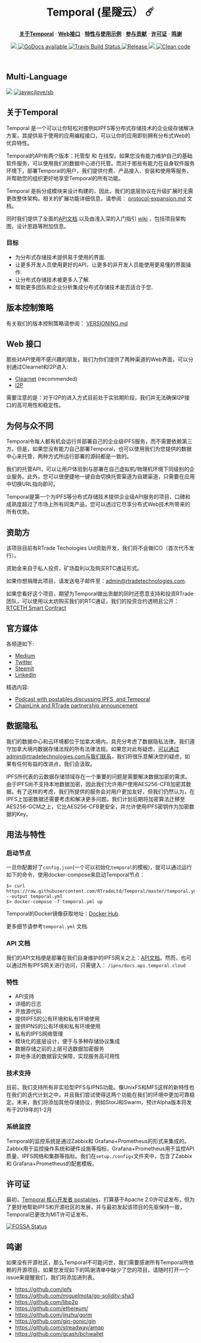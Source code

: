 <h1 align="center">Temporal (星隧云） ☄️</h1>

<p align="center">
  <a href="#about-temporal"><strong>关于Temporal</strong></a> · 
  <a href="#web-interfaces"><strong>Web接口</strong></a> · 
  <a href="#usage-and-features"><strong>特性与使用示例</strong></a> · 
  <a href="/CONTRIBUTING.md"><strong>参与贡献</strong></a> · 
  <a href="#license"><strong>许可证</strong></a> · 
  <a href="#thanks"><strong>鸣谢</strong></a>

</p>

<p align="center">
  <a href="https://t.me/RTradeTEMPORAL">
    <img src="https://patrolavia.github.io/telegram-badge/chat.png"/>
  </a>
  <a href="https://godoc.org/github.com/RTradeLtd/Temporal">
    <img src="https://godoc.org/github.com/RTradeLtd/Temporal?status.svg"
       alt="GoDocs available" />
  </a>

  <a href="https://travis-ci.com/RTradeLtd/Temporal">
    <img src="https://travis-ci.com/RTradeLtd/Temporal.svg?branch=V2"
      alt="Travis Build Status" />
  </a>

  <a href="https://github.com/RTradeLtd/Temporal/releases">
    <img src="https://img.shields.io/github/release-pre/RTradeLtd/Temporal.svg"
      alt="Release" />
  </a>

  <a href="https://app.fossa.io/projects/git%2Bgithub.com%2FRTradeLtd%2FTemporal?ref=badge_shield" alt="FOSSA Status">
    <img src="https://app.fossa.io/api/projects/git%2Bgithub.com%2FRTradeLtd%2FTemporal.svg?type=shield"/>
  </a>

  <a href="https://goreportcard.com/report/github.com/RTradeLtd/Temporal">
    <img src="https://goreportcard.com/badge/github.com/RTradeLtd/Temporal"
      alt="Clean code" />
  </a>
</p>

<br>


## Multi-Language

[![](https://img.shields.io/badge/Lang-English-blue.svg)](README.md)  [![jaywcjlove/sb](https://jaywcjlove.github.io/sb/lang/chinese.svg)](README-zh.md)


## 关于Temporal

Temporal 是一个可以让你轻松对接例如IPFS等分布式存储技术的企业级存储解决方案，其提供易于使用的应用编程接口，可以让你的应用即刻拥有分布式Web的优异特性。

Temporal的API有两个版本：托管型 和 在线型。如果您没有能力维护自己的基础软件服务，可以使用我们的数据中心进行托管。而对于那些有能力在自身软件服务环境下，部署Temporal的用户，我们提供付费、产品接入、安装和使用等服务，并帮助您的组织更好地享受Temporal的所有功能。

Temporal 是拆分成模块来设计构建的，因此，我们的底层协议在升级扩展时无需更改整体架构。相关的扩展功能详细信息，请参阅： [protocol-expansion.md](/docs/protocol-expansion.md) 文档。

同时我们提供了全面的[API文档](https://gateway.temporal.cloud/ipns/docs.api.temporal.cloud) 以及由浅入深的入门指引 [wiki](https://rtradetechnologies.atlassian.net/wiki/spaces/TEM/overview) ，包括项目架构图，设计思路等附加信息。

### 目标

* 为分布式存储技术提供易于使用的界面.
* 让更多开发人员使用更好的API，让更多的非开发人员能使用更易懂的界面操作.
* 让分布式存储技术被更多人了解.
* 帮助更多团队和企业分析集成分布式存储技术是否适合于您.


## 版本控制策略

有关我们的版本控制策略请参阅： [VERSIONING.md](/VERSIONING.md)

## Web 接口

那些对API使用不感兴趣的朋友，我们为你们提供了两种渠道的Web界面，可以分别通过Clearnet和I2P进入:

* [Clearnet](https://temporal.cloud) (recommended)
* [I2P](http://riqdsr6ijsujw4tagdufhbv7drlghe2cljy2xow3irvy7grq34fq.b32.i2p/)

需要注意的是：对于I2P的进入方式目前处于实验期阶段，我们并无法确保I2P接口的高可用性和稳定性。

## 为何与众不同

Temporal令每人都有机会运行并部署自己的企业级IPFS服务，而不需要依赖第三方。但是，如果您没有能力自己部署Temporal，也可以使用我们为您提供的数据中心来托管，两种方式所运行部署的源码都是一致的。

我们的托管API，可以让用户体验到与部署在自己虚拟机/物理机环境下同级别的企业服务。此外，您可以很便捷地一键自由切换托管渠道为自建渠道，只需要在应用中切换URL指向即可。

Temporal是第一个为IPFS等分布式存储技术提供企业级API服务的项目，口碑和成熟度超过了市场上所有同类产品，您可以透过它尽享分布式Web技术所带来的所有优势。

## 资助方

该项目目前有RTrade Techologies Ltd资助开发，我们将不会做ICO（首次代币发行）。

资助金来自于私人投资，矿场盈利以及购买RTC通证形式。

如果你想捐赠此项目，请发送电子邮件至：admin@rtradetechnologies.com.

如果您看好这个项目，期望为Temporal做出贡献的同时还愿意支持和投资RTrade团队，可以使用以太坊购买我们的RTC通证，我们的投资合约透明且公开： [RTCETH Smart Contract](https://etherscan.io/address/0x40e68e3F58b9C1928954BEe5dEcC09A45aA531f8#code)

## 官方媒体

各频道如下:

* [Medium](https://medium.com/@rtradetech)
* [Twitter](https://twitter.com/RTradeTech)
* [Steemit](https://steemit.com/@rtrade)
* [LinkedIn](https://www.linkedin.com/company/rtrade-technologies/)

精选内容:

* [Podcast with postables discussing IPFS, and Temporal](https://www.youtube.com/watch?v=TDvgcdMxmzo&feature=youtu.be)
* [ChainLink and RTrade partnership announcement](https://steemit.com/cryptocurrency/@rtrade/rtrade-technologies-to-use-chainlink-to-provide-oracles-for-high-quality-off-chain-data-storage)

## 数据隐私

我们的数据中心和云环境都位于加拿大境内，具充分考虑了数据隐私法律。我们遵守加拿大境内数据存储法规的所有法律法规。如果您对此有疑虑，可以通过admin@rtradetechnologies.com与我们联系，我们将很乐意解决您的疑虑，如果有任何有益的改进点，我们会汲取。

IPFS所代表的云数据存储领域存在一个重要的问题是需要解决数据加密的需求。由于IPFS尚不支持本地数据加密，因此我们允许用户使用AES256-CFB加密其数据。有了这样的考虑，我们所提供的服务会对用户更加友好，但我们仍然认为，在IPFS上加密数据还需要考虑和解决更多问题。我们计划后期将加密算法迁移至AES256-GCM之上，它比AES256-CFB更安全，并允许使用IPFS密钥作为加密数据的Key。

## 用法与特性

### 启动节点

一旦你配置好了`config,json`(一个可以初始化`temporal`的模板)，就可以通过运行如下的命令，使用docker-compose来启动Temporal节点：


```shell
$> curl https://raw.githubusercontent.com/RTradeLtd/Temporal/master/temporal.yml --output temporal.yml
$> docker-compose -f temporal.yml up
```

Temporal的Docker镜像获取地址：[Docker Hub](https://cloud.docker.com/u/rtradetech/repository/docker/rtradetech/temporal).

更多细节请参考`temporal.yml` 文档.

### API 文档

我们的API文档便是部署在我们自身维护的IPFS网关之上：[API文档](https://gateway.temporal.cloud/ipns/docs.api.temporal.cloud/)。然而，也可以通过所有IPFS网关进行访问，只需键入： `/ipns/docs.api.temporal.cloud`

### 特性

* API支持
* 详细的日志
* 开放源代码
* 提供IPFS的公有环境和私有环境使用
* 提供IPNS的公有环境和私有环境使用
* 私有的IPFS网络管理
* 模块化的底层设计，便于与多种存储协议集成
* 数据存储之前的上层可选数据加密服务
* 异地多活的数据容灾保障，实现服务高可用性

### 技术支持

目前，我们支持所有非实验型IPFS与IPNS功能。像UnixFS和MFS这样的新特性也在我们的迭代计划之中，并且我们尝试使得这两个功能在我们的环境中更加可靠稳定。未来，我们将添加其他存储协议，例如StorJ和Swarm，预计Alpha版本将发布于2019年的1-2月

### 系统监控

Temporal的监控系统是通过Zabbix和 Grafana+Prometheus的形式来集成的。Zabbix用于监控操作系统和硬件设施等指标，Grafana+Prometheus用于监控API质量、IPFS网络和集群等指标。我们在`setup./configs`文件夹中，包含了Zabbix和 Grafana+Prometheus的配套模板。

## 许可证

 最初，[Temporal 核心开发者 postables](https://github.com/postables)，打算基于Apache 2.0许可证发布，但为了更好地帮助IPFS和开源社区的发展，并与最初发起该项目的先驱保持一致，Temporal已更改为MIT许可证发布。
 
 [![FOSSA Status](https://app.fossa.io/api/projects/git%2Bgithub.com%2FRTradeLtd%2FTemporal.svg?type=large)](https://app.fossa.io/projects/git%2Bgithub.com%2FRTradeLtd%2FTemporal?ref=badge_large)

## 鸣谢

如果没有开源社区，那么Temporal不可能问世，我们需要感谢所有Temporal所依赖的开源项目。如果您发现如下的鸣谢清单中缺少了您的项目，请随时打开一个issue来提醒我们，我们将添加进列表。

* https://github.com/ipfs
* https://github.com/miguelmota/go-solidity-sha3
* https://github.com/libp2p
* https://github.com/ethereum/
* https://github.com/jinzhu/gorm
* https://github.com/gin-gonic/gin
* https://github.com/streadway/amqp
* https://github.com/gcash/bchwallet
